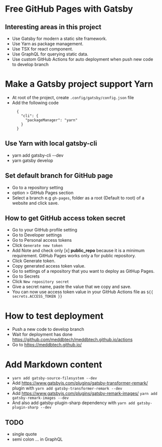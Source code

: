 # Free GitHub Pages with Gatsby

## Interesting areas in this project
- Use Gatsby for modern a static site framework.
- Use Yarn as package management.
- Use TSX for react component.
- Use GraphQL for querying static data.
- Use custom GitHub Actions for auto deployment when push new code to develop branch

# Make a Gatsby project support Yarn
- At root of the project, create `.config/gatsby/config.json` file
- Add the following code
  ```
    {
      "cli": {
        "packageManager": "yarn"
      }
    }
  ```

## Use Yarn with local gatsby-cli
- yarn add gatsby-cli --dev
- yarn gatsby develop

## Set default branch for GitHub page
- Go to a repository setting
- option > GitHub Pages section
- Select a branch e.g `gh-pages`, folder as a root (Default to root) of a website and click save. 

## How to get GitHub access token secret
- Go to your GitHub profile setting
- Go to Developer settings
- Go to Personal access tokens
- Click `Generate new token` 
- Add Note and check only [x] **public_repo** because it is a minimum requirement. GitHub Pages works only a for public repository.  
- Click Generate token.
- Copy generated access token value.
- Go to settings of a repository that you want to deploy as GitHup Pages.
- Go to Secrets 
- Click `New repository secret`
- Give a secret name, paste the value that we copy and save.
- You can now use access token value in your GitHub Actions file as `${{ secrets.ACCESS_TOKEN }}`

# How to test deployment 
- Push a new code to develop branch
- Wait for deployment has done https://github.com/meddbtech/meddbtech.github.io/actions
- Go to https://meddbtech.github.io/


# Add Markdown content
- `yarn add gatsby-source-filesystem --dev`
- Add https://www.gatsbyjs.com/plugins/gatsby-transformer-remark/ plugin with `yarn add gatsby-transformer-remark --dev`
- Add  https://www.gatsbyjs.com/plugins/gatsby-remark-images/ `yarn add gatsby-remark-images --dev`
- And also add gatsby-plugin-sharp dependency with `yarn add gatsby-plugin-sharp --dev`

## TODO
- single quote
- semi colon
... in GraphQL


